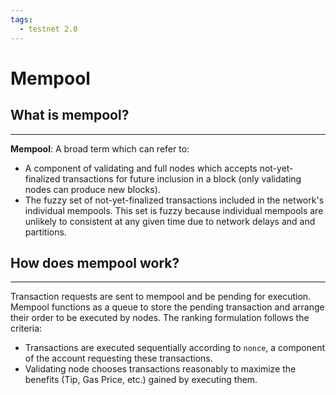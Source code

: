 ```yaml
---
tags:
  - testnet 2.0
---
```


# Mempool

## What is mempool?
---

**Mempool**: A broad term which can refer to:

- A component of validating and full nodes which accepts not-yet-finalized transactions for future inclusion in a block (only validating nodes can produce new blocks).
- The fuzzy set of not-yet-finalized transactions included in the network's individual mempools. This set is fuzzy because individual mempools are unlikely to consistent at any given time due to network delays and and partitions.

## How does mempool work?
---

Transaction requests are sent to mempool and be pending for execution. Mempool functions as a queue to store the pending transaction and arrange their order to be executed by nodes. The ranking formulation follows the criteria:

- Transactions are executed sequentially according to `nonce`, a component of the account requesting these transactions.
- Validating node chooses transactions reasonably to maximize the benefits (Tip, Gas Price, etc.) gained by executing them.